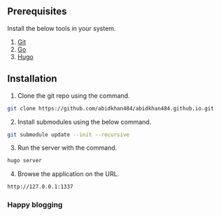 ## Prerequisites

Install the below tools in your system.

1. [Git](https://git-scm.com/book/en/v2/Getting-Started-Installing-Git)
2. [Go](https://go.dev/doc/install)
3. [Hugo](https://gohugo.io/installation/)

## Installation

1. Clone the git repo using the command.

```sh
git clone https://github.com/abidkhan484/abidkhan484.github.io.git
```

2. Install submodules using the below command.

```sh
git submodule update --init --recursive
```

3. Run the server with the command.

```sh
hugo server
```

4. Browse the application on the URL.

```sh
http://127.0.0.1:1337
```

### Happy blogging
